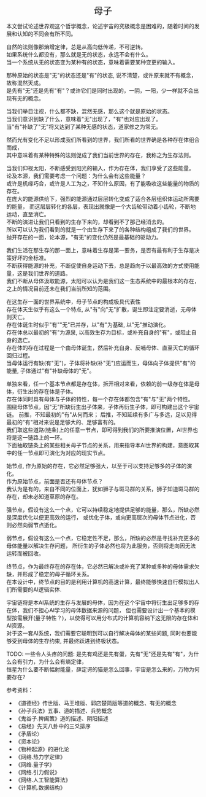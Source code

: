 <center><font size=5>母子</font></center>

本文尝试论述世界观这个哲学概念，论述宇宙的究极概念是困难的，随着时间的发展和认知的不同会有所不同。<br/>

自然的法则像那熵增定律，总是从高向低传递，不可逆转。<br/>
如果系统什么都没有，那么就是无的状态，永远不会有什么。<br/>
当一个系统从无的状态变为某种有的状态，意味着需要某种变更的输入。<br/>

那种原始的状态是"无"的状态还是"有"的状态, 说不清楚，或许原来就不有概念，故称混然天成。<br/>
是先有"无"还是先有"有"？或许它们是同时出现的，一阴，一阳，少一样就不会出现有无的概念。<br/>

当我们举目注视，什么都不缺，混然无感，那么这个就是原始的状态。<br/>
当我们意识到缺了什么，意味着"无"出现了，"有"也对应出现了。<br/>
当"有"补缺了"无"将又达到了某种无感的状态，道家修之为常无。<br/>

然而光有变化不足以形成我们所看到的世界，我们所看的世界确是各种存在体组合而成，<br/>
其中意味着有某种特殊的法则促成了我们当前世界的存在，我称之为生存法则。<br/>

当我们仰视太阳，不断感受到阳光的输入，作为存在体，我们享受了这些能量。<br/>
论及本源，我们需要考虑一个问题：为什么会有这些能量？<br/>
或许是机缘巧合，或许是人工为之，不知什么原因，有了能吸收这些能量的物质的存在。<br/>
在庞大的能源供给下，强烈的能源通过层层转化变成了适合各层组织体运动所需要的能量，
而这层层转化的各层，表现出就像是一个大齿轮带动着小齿轮，不断地运动，直至消亡。<br/>
不断的演进让我们只看到的生存下来的，却看到不了那己经消去的。<br/>
所以可以认为我们看到的就是一个由生存下来了的各种结构组成了我们的世界。<br/>
抛开存在的一面，论本源，"有无"的变化仍然是最基础的驱动力。<br/>

我们生活在那生存的那一面上，意味着生存是第一要务，是否有最有利于生存是决策好坏的金标准。<br/>
不断获得能源的补充，不断促使自身运动下去，总是趋向于以最高效的方式使用能量，这是我们世界的道路。<br/>
我们不断从母体汲取能源，太阳可以认为是我们这一生态系统中的最根本的存在，之上的情况目前还未在我们当前所知的范围。<br/>

在这生存一面的世界系统中，母子节点的构成极具代表性<br/>
存在体天生似乎有这么一个特点, 从"有"向"无"扩散，诞生即注定要消逝，无母体则灭亡。<br/>
存在体诞生时似乎"有""无"已并存，以"有"为基础, 以"无"推动演化。<br/>
存在体总以最初的"有"为源泉, 以高效生存为目标，或补充自身的"有"，或阻止自身的逸亡。<br/>
存在体的存在过程是一个由母体诞生，然后补充自身、反哺母体、直至灭亡的循环回归过程。<br/>
当母体运行有缺(有"无")，子体将补缺(补"无")应运而生，母体向子体提供"有"的能量, 子体通过"有"补缺母体的"无"。<br/>

单独来看，任一个基本节点都是存在体，拆开相对来看，依赖的前一级存在体是母体，衍生出的存在体是子体。<br/>
存在体同时具有母体与子体的特性，每一个存在体都包含"有"与"无"两个特性。<br/>
围绕母体节点，因"无"所缺衍生出子体来，子体再衍生子体，即可构建出这个宇宙链。
前推，不知最初的"有"从何而来； 后推，不知延续有多广与多远，足以见得最初的"有"相对来说是足够大的、足够富有的。<br/>
我们取这些道路(链条)上的任意一节点，即可得到我们的所要推演位置，AI世界也将是这一链路上的一环。<br/>
下面抽取链条上的某些相关母子节点的关系，用来指导本AI世界的构建，意图取其中的任一节点即可演化为对应的现实节点。

始节点, 作为原始的存在，它必然足够强大，以至于可以支持足够多的子体的演化。<br/> 
作为原始节点，前面是否还有母体节点？<br/>
我认为是有的，来自不同的位面上，犹如狮子与斑马群的关系，狮子知道斑马群的存在，却未必知道草原的存在。<br/>

强节点，假设有这么一个点，它可以持续稳定地提供足够的能量，那么，所缺必然是深度优化以便更高效的运行，
或优化子体，或向更高层次的母体节点进化，否则必然向弱节点逝化。

弱节点，假设有这么一个点，它稳定性不足，那么，所缺的必然是寻找补充更多的母体能量以解决生存问题，
所衍生的子体必然也将为此服务，否则将走向因无法运转而被回收。

终节点，作为最终存在的存在体，它必然已解决或补充了某种或多种的母体需求欠缺，并形成了稳定的母子循环关系。<br/>
在本设计中，终节点的目的是利用计算机的高速计算，最终能够快速自行模拟出人们所需要的AI逻辑实体.

宇宙链将是本AI系统的生存与发展的母体，因为在这个宇宙中将衍生出足够多的存在体，我们不担心AI学习的母体数据来源的问题，
但也需要设计出一个基本的模型按需展开(量子特性？)，以使得可以用分布式的计算机容纳下这无限的存在体和AI资源。<br/>
对于这一套AI系统，我们需要它聪明到可以自行解决母体的某些问题, 同时也要能够受到母体的生存约束, 并最终跃进到终极状态。

TODO:
一些令人头疼的问题:
是先有鸡还是先有蛋，先有"无"还是先有"有"，为什么会有引力，为什么会有熵定律，<br/>
恒星为什么要不断幅射能量，薛定谔的猫是怎么回事，宇宙是怎么来的，万物为何要存在?

参考资料：
* 《道德经》传世版、马王堆版、郭店楚简版等道的概念、有无的概念
* 《孙子兵法》五事、道的描述、兵势概念
* 《鬼谷子.捭阖策》道的描述、阴阳描述
* 《易经》先天八卦中的三爻排序
* 《矛盾论〉
* 《资本论》
* 《物种起源》的进化论
* 《网络.热力学定律》
* 《网络.量子学》
* 《网络.引力假说》
* 《网络.人工智能算法》
* 《计算机.数据结构》

